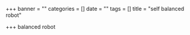 +++
banner = ""
categories = []
date = ""
tags = []
title = "self balanced robot"

+++
balanced robot
